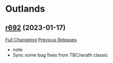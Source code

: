 # <DBM> Outlands

## [r692](https://github.com/DeadlyBossMods/DBM-BCVanilla/tree/r692) (2023-01-17)
[Full Changelog](https://github.com/DeadlyBossMods/DBM-BCVanilla/compare/r691...r692) [Previous Releases](https://github.com/DeadlyBossMods/DBM-BCVanilla/releases)

- note  
- Sync some bug fixes from TBC/wrath classic  
